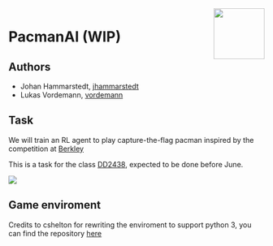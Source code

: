 <img src="https://media.giphy.com/media/jxJjBMvqEvMSA/giphy.gif" height = 100 width = 100 align ="right" />

# PacmanAI (WIP)

## Authors ##
* Johan Hammarstedt, [jhammarstedt](https://github.com/jhammarstedt)
* Lukas Vordemann, [vordemann](https://github.com/vordemann)

## Task

We will train an RL agent to play capture-the-flag pacman inspired by the competition at [Berkley](http://ai.berkeley.edu/contest.html)

This is a task for the class [DD2438](https://www.kth.se/student/kurser/kurs/DD2438?l=en), expected to be done before June.

![](http://ai.berkeley.edu/projects/release/contest/v1/002/capture_the_flag.png)

## Game enviroment 
Credits to cshelton for rewriting the enviroment to support python 3, you can find the repository [here](https://github.com/cshelton/pacman-ctf)
